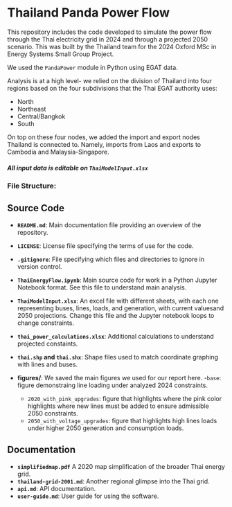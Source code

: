 # Thailand Panda Power Flow


This repository includes the code developed to simulate the power flow through the Thai electricity grid in 2024 and through a projected 2050 scenario.
This was built by the Thailand team for the 2024 Oxford MSc in Energy Systems Small Group Project.

We used the `PandaPower` module in Python using EGAT data.

Analysis is at a high level- we relied on the division of Thailand into four regions based on the four subdivisions that the Thai EGAT authority uses:
- North
- Northeast
- Central/Bangkok
- South

On top on these four nodes, we added the import and export nodes Thailand is connected to. Namely, imports from Laos and exports to Cambodia and Malaysia-Singapore.

  ##### **All input data is editable on `ThaiModelInput.xlsx`**

### File Structure: 
## Source Code

- **`README.md`**: Main documentation file providing an overview of the repository.
- **`LICENSE`**: License file specifying the terms of use for the code.
- **`.gitignore`**: File specifying which files and directories to ignore in version control.

- **`ThaiEnergyFlow.ipynb`**: Main source code for work in a Python Jupyter Notebook format. See this file to understand main analysis.
- **`ThaiModelInput.xlsx`**: An excel file with different sheets, with each one representing buses, lines, loads, and generation, with current valuesand 2050 projections. Change this file and the Jupyter notebook loops to change constraints.
- **`thai_power_calculations.xlsx`**: Additional calculations to understand projected constaints.
-  **`thai.shp` and `thai.shx`**: Shape files used to match coordinate graphing with lines and buses.
- **figures/**: We saved the main figures we used for our report here.
    -`base`: figure demonstraing line loading under analyzed 2024 constraints.
    - `2020_with_pink_upgrades`: figure that highlights where the pink color highlights where new lines must be added to ensure admissible 2050 constraints.  
    - `2050_with_voltage_upgrades`: figure that highlights high lines loads under higher 2050 generation and consumption loads.  

## Documentation
- **`simplifiedmap.pdf`** A 2020 map simplification of the broader Thai energy grid.
- **`thailand-grid-2001.md`**: Another regional glimpse into the Thai grid.
- **`api.md`**: API documentation.
- **`user-guide.md`**: User guide for using the software.
  
